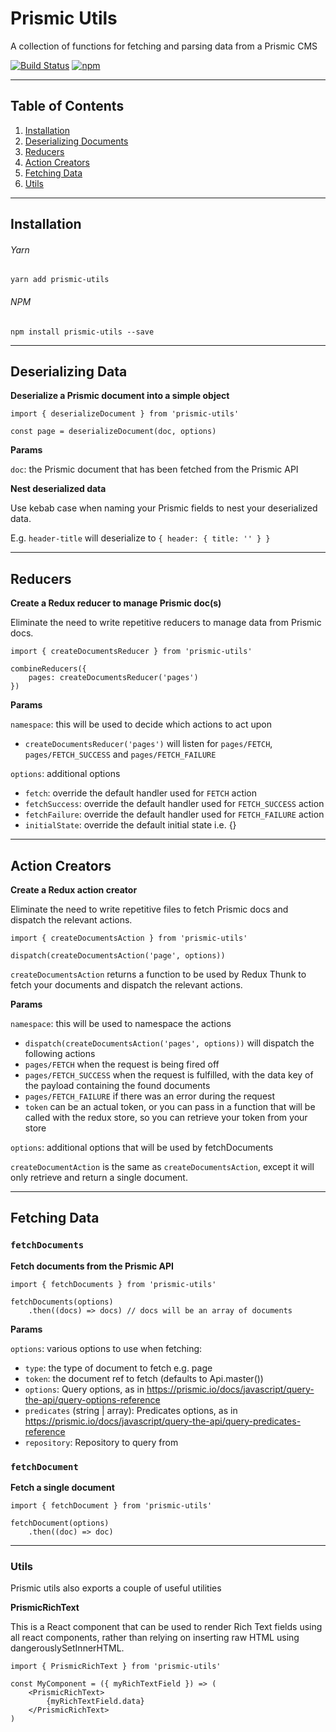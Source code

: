 # Prismic Utils

A collection of functions for fetching and parsing data from a Prismic CMS

[![Build Status](https://travis-ci.com/blackbaud-services/prismic-utils.svg?branch=master)](https://travis-ci.com/blackbaud-services/prismic-utils)
[![npm](https://img.shields.io/npm/v/prismic-utils.svg?style=flat-square)](https://www.npmjs.com/package/prismic-utils)

---

## Table of Contents

1. [Installation](#installation)
2. [Deserializing Documents](#deserializing-data)
3. [Reducers](#reducers)
4. [Action Creators](#action-reducers)
5. [Fetching Data](#fetching-data)
6. [Utils](#utils)

---

## Installation

###### Yarn

`yarn add prismic-utils`

###### NPM

`npm install prismic-utils --save`

---

## Deserializing Data

**Deserialize a Prismic document into a simple object**

```
import { deserializeDocument } from 'prismic-utils'

const page = deserializeDocument(doc, options)
```

**Params**

`doc`: the Prismic document that has been fetched from the Prismic API

**Nest deserialized data**

Use kebab case when naming your Prismic fields to nest your deserialized data.

E.g. `header-title` will deserialize to `{ header: { title: '' } }`

---

## Reducers

**Create a Redux reducer to manage Prismic doc(s)**

Eliminate the need to write repetitive reducers to manage data from Prismic docs.

```
import { createDocumentsReducer } from 'prismic-utils'

combineReducers({
	pages: createDocumentsReducer('pages')
})
```

**Params**

`namespace`: this will be used to decide which actions to act upon

- `createDocumentsReducer('pages')` will listen for `pages/FETCH`, `pages/FETCH_SUCCESS` and `pages/FETCH_FAILURE`

`options`: additional options

- `fetch`: override the default handler used for `FETCH` action
- `fetchSuccess`: override the default handler used for `FETCH_SUCCESS` action
- `fetchFailure`: override the default handler used for `FETCH_FAILURE` action
- `initialState`: override the default initial state i.e. {}


---

## Action Creators

**Create a Redux action creator**

Eliminate the need to write repetitive files to fetch Prismic docs and dispatch the relevant actions.

```
import { createDocumentsAction } from 'prismic-utils'

dispatch(createDocumentsAction('page', options))
```

`createDocumentsAction` returns a function to be used by Redux Thunk to fetch your documents and dispatch the relevant actions.

**Params**

`namespace`: this will be used to namespace the actions

- `dispatch(createDocumentsAction('pages', options))` will dispatch the following actions
- `pages/FETCH` when the request is being fired off
- `pages/FETCH_SUCCESS` when the request is fulfilled, with the data key of the payload containing the found documents
- `pages/FETCH_FAILURE` if there was an error during the request
- `token` can be an actual token, or you can pass in a function that will be called with the redux store, so you can retrieve your token from your store

`options`: additional options that will be used by fetchDocuments

`createDocumentAction` is the same as `createDocumentsAction`, except it will only retrieve and return a single document.

---

## Fetching Data

### `fetchDocuments`

**Fetch documents from the Prismic API**

```
import { fetchDocuments } from 'prismic-utils'

fetchDocuments(options)
	.then((docs) => docs) // docs will be an array of documents
```

**Params**

`options`: various options to use when fetching:

- `type`: the type of document to fetch e.g. page
- `token`: the document ref to fetch (defaults to Api.master())
- `options`: Query options, as in https://prismic.io/docs/javascript/query-the-api/query-options-reference
-  `predicates` (string | array): Predicates options, as in https://prismic.io/docs/javascript/query-the-api/query-predicates-reference
- `repository`: Repository to query from

### `fetchDocument`

**Fetch a single document**

```
import { fetchDocument } from 'prismic-utils'

fetchDocument(options)
	.then((doc) => doc)
```

---

### Utils

Prismic utils also exports a couple of useful utilities

**PrismicRichText**

This is a React component that can be used to render Rich Text fields using all react components, rather than relying on inserting raw HTML using dangerouslySetInnerHTML.

```
import { PrismicRichText } from 'prismic-utils'

const MyComponent = ({ myRichTextField }) => (
	<PrismicRichText>
		{myRichTextField.data}
	</PrismicRichText>
)
```
